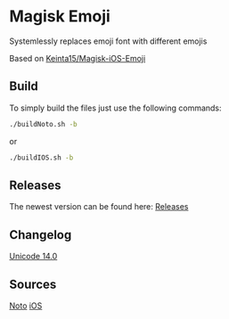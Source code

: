 # Magisk Emoji
Systemlessly replaces emoji font with different emojis

Based on [Keinta15/Magisk-iOS-Emoji](https://github.com/Keinta15/Magisk-iOS-Emoji)

## Build

To simply build the files just use the following commands:
```sh
./buildNoto.sh -b
```
or
```sh
./buildIOS.sh -b
```

## Releases
The newest version can be found here: [Releases](https://gitlab.com/2tefan/magisk-emoji/-/releases)

## Changelog
[Unicode 14.0](https://emojipedia.org/emoji-14.0/)

## Sources
[Noto](https://github.com/googlefonts/noto-emoji/releases/tag/v2.034)
[iOS](https://github.com/samuelngs/apple-emoji-linux/releases/tag/ios-15.4)

